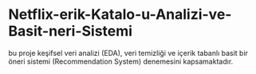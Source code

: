 # Netflix-erik-Katalo-u-Analizi-ve-Basit-neri-Sistemi
bu proje keşifsel veri analizi (EDA), veri temizliği ve içerik tabanlı basit bir öneri sistemi (Recommendation System) denemesini kapsamaktadır.
